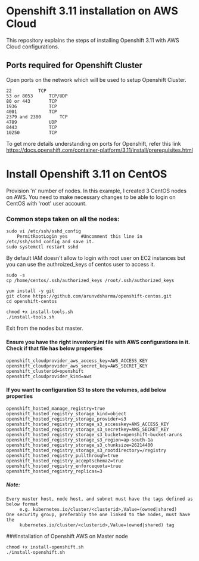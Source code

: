 # Openshift 3.11 installation on AWS Cloud
This repository explains the steps of installing Openshift 3.11 with AWS Cloud configurations.


## Ports required for Openshift Cluster

Open ports on the network which will be used to setup Openshift Cluster.
```
22 			TCP
53 or 8053		TCP/UDP
80 or 443		TCP
1936			TCP
4001			TCP
2379 and 2380		TCP
4789			UDP
8443			TCP
10250			TCP
```
To get more details understanding on ports for Openshift, refer this link https://docs.openshift.com/container-platform/3.11/install/prerequisites.html


# Install Openshift 3.11 on CentOS
Provision 'n' number of nodes. In this example, I created 3 CentOS nodes on AWS. You need to make necessary changes to be able to login on CentOS with 'root' user account.


### Common steps taken on all the nodes:
```
sudo vi /etc/ssh/sshd_config
    PermitRootLogin yes    	#Uncomment this line in /etc/ssh/sshd_config and save it.
sudo systemctl restart sshd
```

By default IAM doesn't allow to login with root user on EC2 instances but you can use the authroized_keys of centos user to access it.
```
sudo -s
cp /home/centos/.ssh/authorized_keys /root/.ssh/authorized_keys

yum install -y git
git clone https://github.com/arunvdsharma/openshift-centos.git
cd openshift-centos

chmod +x install-tools.sh
./install-tools.sh
```
Exit from the nodes but master.


#### Ensure you have the right inventory.ini file with AWS configurations in it. Check if that file has below properties
	openshift_cloudprovider_aws_access_key=AWS_ACCESS_KEY
	openshift_cloudprovider_aws_secret_key=AWS_SECRET_KEY
	openshift_clusterid=openshift
	openshift_cloudprovider_kind=aws

#### If you want to configuration S3 to store the volumes, add below properties
	openshift_hosted_manage_registry=true
	openshift_hosted_registry_storage_kind=object
	openshift_hosted_registry_storage_provider=s3
	openshift_hosted_registry_storage_s3_accesskey=AWS_ACCESS_KEY
	openshift_hosted_registry_storage_s3_secretkey=AWS_SECRET_KEY
	openshift_hosted_registry_storage_s3_bucket=openshift-bucket-aruns
	openshift_hosted_registry_storage_s3_region=ap-south-1a
	openshift_hosted_registry_storage_s3_chunksize=26214400
	openshift_hosted_registry_storage_s3_rootdirectory=/registry
	openshift_hosted_registry_pullthrough=true
	openshift_hosted_registry_acceptschema2=true
	openshift_hosted_registry_enforcequota=true
	openshift_hosted_registry_replicas=3

##### Note:
	Every master host, node host, and subnet must have the tags defined as below format 
	     e.g. kubernetes.io/cluster/<clusterid>,Value=(owned|shared)
	One security group, preferably the one linked to the nodes, must have the 
	     kubernetes.io/cluster/<clusterid>,Value=(owned|shared) tag
	     
	     
###Installation of Openshift AWS on Master node
```
chmod +x install-openshift.sh
./install-openshift.sh
```
